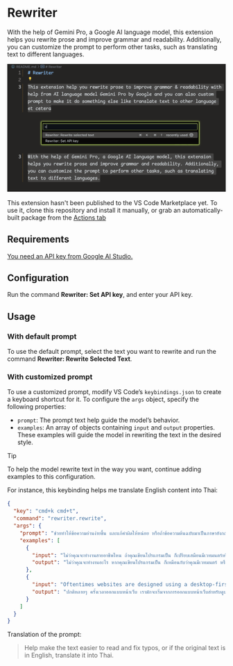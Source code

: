 # Rewriter

With the help of Gemini Pro, a Google AI language model, this extension helps you rewrite prose and improve grammar and readability. Additionally, you can customize the prompt to perform other tasks, such as translating text to different languages.

![Preview](preview.png)

This extension hasn't been published to the VS Code Marketplace yet. To use it, clone this repository and install it manually, or grab an automatically-built package from the [Actions tab](https://github.com/dtinth/rewriter/actions/workflows/vsix.yml)

## Requirements

[You need an API key from Google AI Studio.](https://makersuite.google.com/app/prompts/new_freeform)

## Configuration

Run the command **Rewriter: Set API key**, and enter your API key.

## Usage

### With default prompt

To use the default prompt, select the text you want to rewrite and run the command **Rewriter: Rewrite Selected Text**.

### With customized prompt

To use a customized prompt, modify VS Code’s `keybindings.json` to create a keyboard shortcut for it. To configure the `args` object, specify the following properties:

- `prompt`: The prompt text help guide the model’s behavior.
- `examples`: An array of objects containing `input` and `output` properties. These examples will guide the model in rewriting the text in the desired style.

> [!TIP]
> To help the model rewrite text in the way you want, continue adding examples to this configuration.

For instance, this keybinding helps me translate English content into Thai:

```json
{
  "key": "cmd+k cmd+t",
  "command": "rewriter.rewrite",
  "args": {
    "prompt": "ช่วยทำให้ข้อความอ่านง่ายขึ้น และแก้คำผิดให้หน่อย หรือถ้าข้อความต้นฉบับมาเป็นภาษาอังกฤษ ให้แปลเป็นภาษาไทย",
    "examples": [
      {
        "input": "ไม่ว่าคุณจะทำงานสายอาชีพไหน ถ้าคุณเขียนโปรแกรมเป็น ก็เปรียบเสมือนมีเวทมนตร์หรือมีซุปเปอร์พาวเวอร์ติดตัว เพราะว่าคุณจะสามารถสั่งคอมพิวเตอร์ให้ทำในสิ่งที่คุณต้องการได้ ไม่ว่าจะเป็นการสร้างเว็บไซต์ สร้างแอพมือถือ สอนคอมพิวเตอร์ให้ทำงานที่น่าเบื่อจำเจแทนเรา ใช้สร้างชิ้นงานศิลปะ หรือสร้างเกม",
        "output": "ไม่ว่าคุณจะทำงานอะไร หากคุณเขียนโปรแกรมเป็น ก็เหมือนกับว่าคุณมีเวทมนตร์ หรือมีซุปเปอร์พาวเวอร์ติดตัว เพราะการเขียนโปรแกรมจะช่วยให้คุณสามารถสั่งให้คอมพิวเตอร์ทำในสิ่งที่คุณต้องการได้ เช่น สร้างเว็บไซต์ สร้างแอพมือถือ หรือสอนคอมพิวเตอร์ให้ทำงานที่น่าเบื่อแทนเรา คุณยังสามารถใช้โปรแกรมเพื่อสร้างงานศิลปะหรือสร้างเกมได้อีกด้วย"
      },
      {
        "input": "Oftentimes websites are designed using a desktop-first approach",
        "output": "ปกติหลายๆ ครั้งเวลาออกแบบหน้าเว็บ เรามักจะเริ่มจากการออกแบบหน้าเว็บสำหรับดูบนจอเดสก์ท็อปก่อน (desktop-first)"
      }
    ]
  }
}
```

Translation of the prompt:

> Help make the text easier to read and fix typos, or if the original text is in English, translate it into Thai.
